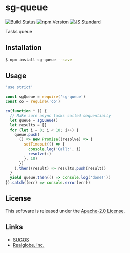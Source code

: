 sg-queue
==========

<!---
This file is generated by ape-tmpl. Do not update manually.
--->

<!-- Badge Start -->
<a name="badges"></a>

[![Build Status][bd_travis_shield_url]][bd_travis_url]
[![npm Version][bd_npm_shield_url]][bd_npm_url]
[![JS Standard][bd_standard_shield_url]][bd_standard_url]

[bd_repo_url]: https://github.com/realglobe-Inc/sg-queue
[bd_travis_url]: http://travis-ci.org/realglobe-Inc/sg-queue
[bd_travis_shield_url]: http://img.shields.io/travis/realglobe-Inc/sg-queue.svg?style=flat
[bd_travis_com_url]: http://travis-ci.com/realglobe-Inc/sg-queue
[bd_travis_com_shield_url]: https://api.travis-ci.com/realglobe-Inc/sg-queue.svg?token=
[bd_license_url]: https://github.com/realglobe-Inc/sg-queue/blob/master/LICENSE
[bd_codeclimate_url]: http://codeclimate.com/github/realglobe-Inc/sg-queue
[bd_codeclimate_shield_url]: http://img.shields.io/codeclimate/github/realglobe-Inc/sg-queue.svg?style=flat
[bd_codeclimate_coverage_shield_url]: http://img.shields.io/codeclimate/coverage/github/realglobe-Inc/sg-queue.svg?style=flat
[bd_gemnasium_url]: https://gemnasium.com/realglobe-Inc/sg-queue
[bd_gemnasium_shield_url]: https://gemnasium.com/realglobe-Inc/sg-queue.svg
[bd_npm_url]: http://www.npmjs.org/package/sg-queue
[bd_npm_shield_url]: http://img.shields.io/npm/v/sg-queue.svg?style=flat
[bd_standard_url]: http://standardjs.com/
[bd_standard_shield_url]: https://img.shields.io/badge/code%20style-standard-brightgreen.svg

<!-- Badge End -->


<!-- Description Start -->
<a name="description"></a>

Tasks queue

<!-- Description End -->


<!-- Overview Start -->
<a name="overview"></a>



<!-- Overview End -->


<!-- Sections Start -->
<a name="sections"></a>

<!-- Section from "doc/guides/01.Installation.md.hbs" Start -->

<a name="section-doc-guides-01-installation-md"></a>

Installation
-----

```bash
$ npm install sg-queue --save
```


<!-- Section from "doc/guides/01.Installation.md.hbs" End -->

<!-- Section from "doc/guides/02.Usage.md.hbs" Start -->

<a name="section-doc-guides-02-usage-md"></a>

Usage
---------

```javascript
'use strict'

const sgQueue = require('sg-queue')
const co = require('co')

co(function * () {
  // Make sure async tasks called sequentially
  let queue = sgQueue()
  let results = []
  for (let i = 0; i < 10; i++) {
    queue.push(
      () => new Promise((resolve) => {
        setTimeout(() => {
          console.log('Call:', i)
          resolve(i)
        }, 10)
      })
    ).then((result) => results.push(result))
  }
  yield queue.then(() => console.log('done!'))
}).catch((err) => console.error(err))

```


<!-- Section from "doc/guides/02.Usage.md.hbs" End -->


<!-- Sections Start -->


<!-- LICENSE Start -->
<a name="license"></a>

License
-------
This software is released under the [Apache-2.0 License](https://github.com/realglobe-Inc/sg-queue/blob/master/LICENSE).

<!-- LICENSE End -->


<!-- Links Start -->
<a name="links"></a>

Links
------

+ [SUGOS][sugos_url]
+ [Realglobe, Inc.][realglobe,_inc__url]

[sugos_url]: https://github.com/realglobe-Inc/sugos
[realglobe,_inc__url]: http://realglobe.jp

<!-- Links End -->
